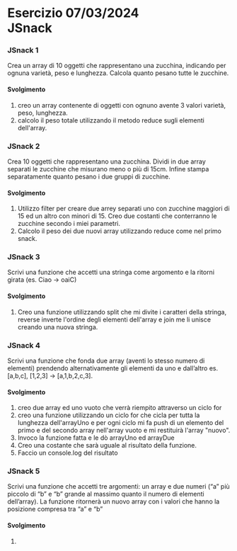 Esercizio 07/03/2024<br>
JSnack
===
### JSnack 1
Crea un array di 10 oggetti che rappresentano una zucchina, indicando per ognuna varietà, peso e lunghezza.
Calcola quanto pesano tutte le zucchine.<br>
#### Svolgimento
1. creo un array contenente di oggetti con ognuno avente 3 valori varietà, peso, lunghezza.
2. calcolo il peso totale utilizzando il metodo reduce sugli elementi dell'array.
### JSnack 2
Crea 10 oggetti che rappresentano una zucchina.
Dividi in due array separati le zucchine che misurano meno o più di 15cm.
Infine stampa separatamente quanto pesano i due gruppi di zucchine.
#### Svolgimento
1. Utilizzo filter per creare due arrey separati uno con zucchine maggiori di 15 ed un altro con minori di 15. Creo due costanti che conterranno le zucchine secondo i miei parametri.
2. Calcolo il peso dei due nuovi array utilizzando reduce come nel primo snack.
### JSnack 3
Scrivi una funzione che accetti una stringa come argomento e la ritorni girata (es. Ciao -> oaiC)
#### Svolgimento
1. Creo una funzione utilizzando split che mi divite i caratteri della stringa, reverse inverte l'ordine degli elementi dell'array e join me li unisce creando una nuova stringa. 
### JSnack 4
Scrivi una funzione che fonda due array (aventi lo stesso numero di elementi) prendendo alternativamente gli elementi da uno e dall’altro
es. [a,b,c], [1,2,3] → [a,1,b,2,c,3].
#### Svolgimento
1. creo due array ed uno vuoto che verrà riempito attraverso un ciclo for
2. creo una funzione utilizzando un ciclo for che cicla per tutta la lunghezza dell'arrayUno e per ogni ciclo mi fa push di un elemento del primo e del secondo array nell'array vuoto e mi restituirà l'array "nuovo".
3. Invoco la funzione fatta e le dò arrayUno ed arrayDue
4. Creo una costante che sarà uguale al risultato della funzione.
5. Faccio un console.log del risultato
### JSnack 5
Scrivi una funzione che accetti tre argomenti:
un array e due numeri (“a” più piccolo di “b” e “b” grande al massimo quanto il numero di elementi dell’array).
La funzione ritornerà un nuovo array con i valori che hanno la posizione compresa tra “a” e “b”
#### Svolgimento
1. 